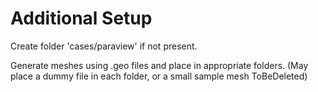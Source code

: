 # Additional Setup

Create folder 'cases/paraview' if not present.

Generate meshes using .geo files and place in appropriate folders. (May place a dummy file in each folder, or a small
sample mesh ToBeDeleted)
